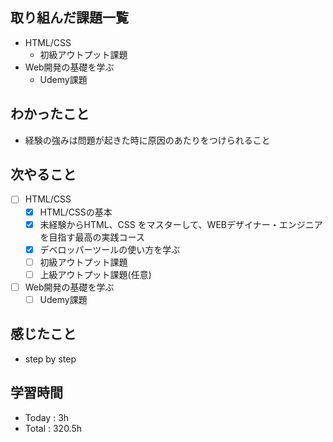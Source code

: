 
## 取り組んだ課題一覧
- HTML/CSS
    - 初級アウトプット課題
- Web開発の基礎を学ぶ
    - Udemy課題

## わかったこと
- 経験の強みは問題が起きた時に原因のあたりをつけられること
## 次やること
- [ ] HTML/CSS
  - [x] HTML/CSSの基本
  - [x] 未経験からHTML、CSS をマスターして、WEBデザイナー・エンジニアを目指す最高の実践コース
  - [x] デベロッパーツールの使い方を学ぶ
  - [ ] 初級アウトプット課題
  - [ ] 上級アウトプット課題(任意)
 
- [ ] Web開発の基礎を学ぶ
    - [ ] Udemy課題
## 感じたこと
-  step by step
## 学習時間
- Today : 3h
- Total : 320.5h